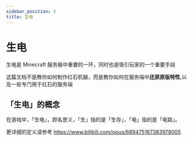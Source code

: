 ```yaml
---
sidebar_position: 5
title: 生电
---
```


# 生电

生电是 Minecraft 服务器中重要的一环，同时也是吸引玩家的一个重要手段

这篇文档不是教你如何制作红石机器，而是教你如何在服务端中**还原原版特性**,以及一些专门用于红石的服务端

## 「生电」的概念

在游戏中，「生电」，顾名思义，「生」指的是「生存」，「电」指的是「电路」。

更详细的定义请参考 https://www.bilibili.com/opus/689475167383978005